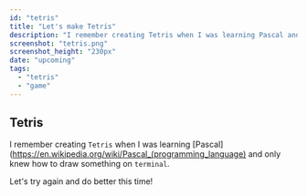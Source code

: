 ```yaml
---
id: "tetris"
title: "Let's make Tetris"
description: "I remember creating Tetris when I was learning Pascal and only knew how to draw something on terminal. Let's try again and do better this time!"
screenshot: "tetris.png"
screenshot_height: "230px"
date: "upcoming"
tags:
  - "tetris"
  - "game"
---
```


## Tetris

I remember creating `Tetris` when I was learning [Pascal](https://en.wikipedia.org/wiki/Pascal_(programming_language) and only knew how to draw something on `terminal`.

Let's try again and do better this time!

```component-tetris
```